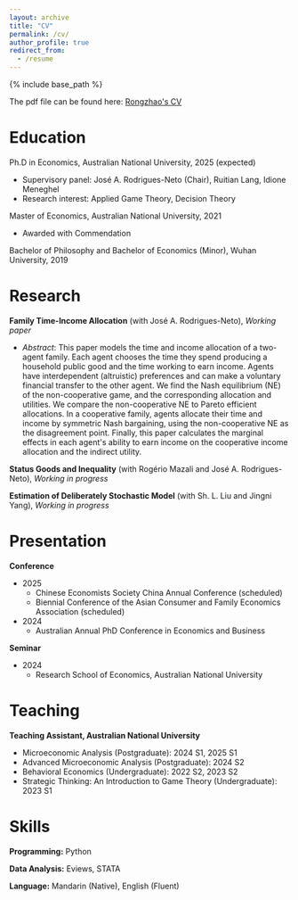 ```yaml
---
layout: archive
title: "CV"
permalink: /cv/
author_profile: true
redirect_from:
  - /resume
---
```


{% include base_path %}

The pdf file can be found here: [Rongzhao's CV](../assets/CV_RongzhaoZhu.pdf)

Education
======
Ph.D in Economics, Australian National University, 2025 (expected)
- Supervisory panel: José A. Rodrigues-Neto (Chair), Ruitian Lang, Idione Meneghel
- Research interest: Applied Game Theory, Decision Theory

Master of Economics, Australian National University, 2021
- Awarded with Commendation

Bachelor of Philosophy and Bachelor of Economics (Minor), Wuhan University, 2019

Research
======
**Family Time-Income Allocation** (with José A. Rodrigues-Neto), *Working paper*
  - *Abstract*: This paper models the time and income allocation of a two-agent family. Each agent chooses the time they spend producing a household public good and the time working to earn income. Agents have interdependent (altruistic) preferences and can make a voluntary financial transfer to the other agent. We find the Nash equilibrium (NE) of the non-cooperative game, and the corresponding allocation and utilities. We compare the non-cooperative NE to Pareto efficient allocations. In a cooperative family, agents allocate their time and income by symmetric Nash bargaining, using the non-cooperative NE as the disagreement point. Finally, this paper calculates the marginal effects in each agent's ability to earn income on the cooperative income allocation and the indirect utility.

**Status Goods and Inequality** (with Rogério Mazali and José A. Rodrigues-Neto), *Working in progress*
  
**Estimation of Deliberately Stochastic Model** (with Sh. L. Liu and Jingni Yang), *Working in progress*

Presentation
======
**Conference**
- 2025
  - Chinese Economists Society China Annual Conference (scheduled)
  - Biennial Conference of the Asian Consumer and Family Economics Association (scheduled)
- 2024
  - Australian Annual PhD Conference in Economics and Business

**Seminar**
- 2024
  - Research School of Economics, Australian National University

Teaching
======
**Teaching Assistant, Australian National University** 
- Microeconomic Analysis (Postgraduate): 2024 S1, 2025 S1
- Advanced Microeconomic Analysis (Postgraduate): 2024 S2
- Behavioral Economics (Undergraduate): 2022 S2, 2023 S2
- Strategic Thinking: An Introduction to Game Theory (Undergraduate): 2023 S1
  

Skills
======
**Programming:** Python

**Data Analysis:** Eviews, STATA

**Language:** Mandarin (Native), English (Fluent)

